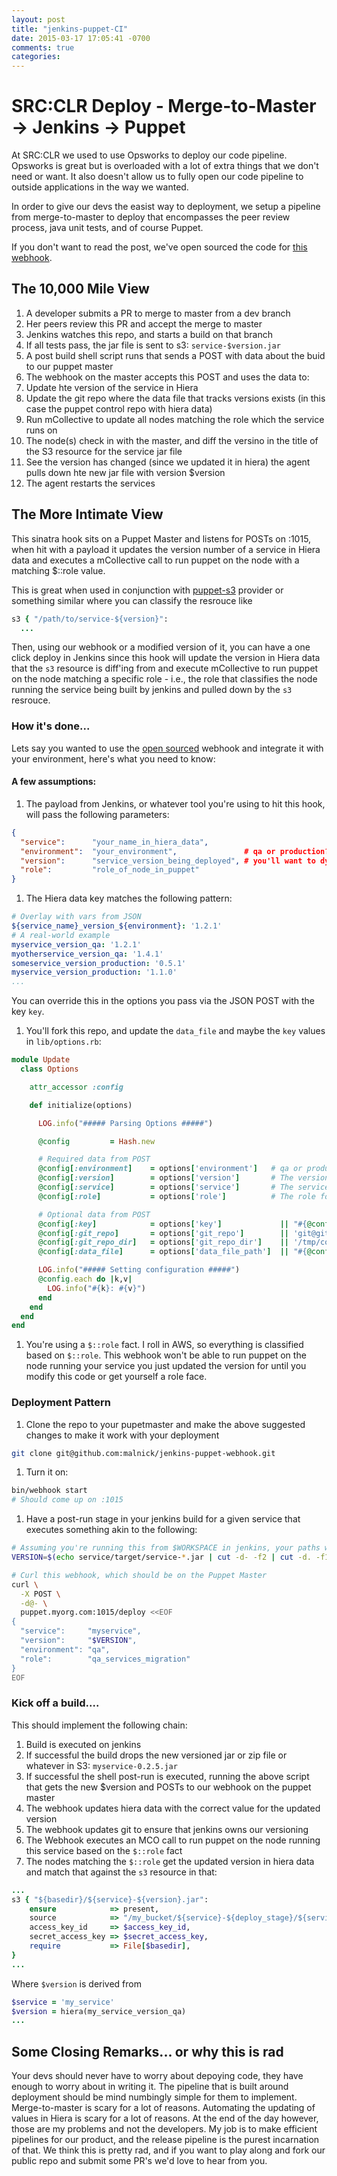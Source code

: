 ```yaml
---
layout: post
title: "jenkins-puppet-CI"
date: 2015-03-17 17:05:41 -0700
comments: true
categories: 
---
```

# SRC:CLR Deploy - Merge-to-Master -> Jenkins -> Puppet
At SRC:CLR we used to use Opsworks to deploy our code pipeline. Opsworks is great but is overloaded with a lot of extra things that we don't need or want. It also doesn't allow us to fully open our code pipeline to outside applications in the way we wanted. 

In order to give our devs the easist way to deployment, we setup a pipeline from merge-to-master to deploy that encompasses the peer review process, java unit tests, and of course Puppet.

If you don't want to read the post, we've open sourced the code for [this webhook](https://github.com/malnick/jenkins-puppet-webhook.git). 

## The 10,000 Mile View

1. A developer submits a PR to merge to master from a dev branch
1. Her peers review this PR and accept the merge to master
1. Jenkins watches this repo, and starts a build on that branch
1. If all tests pass, the jar file is sent to s3: ```service-$version.jar```
1. A post build shell script runs that sends a POST with data about the buid to our puppet master
1. The webhook on the master accepts this POST and uses the data to:
  1. Update hte version of the service in Hiera
  1. Update the git repo where the data file that tracks versions exists (in this case the puppet control repo with hiera data)
  1. Run mCollective to update all nodes matching the role which the service runs on
  1. The node(s) check in with the master, and diff the versino in the title of the S3 resource for the service jar file
  1. See the version has changed (since we updated it in hiera) the agent pulls down hte new jar file with version $version
  1. The agent restarts the services

## The More Intimate View 
This sinatra hook sits on a Puppet Master and listens for POSTs on :1015, when hit with a payload it updates the version number of a service in Hiera data and executes a mCollective call to run puppet on the node with a matching $::role value. 

This is great when used in conjunction with [puppet-s3](https://github.com/malnick/puppet-s3) provider or something similar where you can classify the resrouce like 

```ruby
s3 { "/path/to/service-${version}":
  ...
```

Then, using our webhook or a modified version of it, you can have a one click deploy in Jenkins since this hook will update the version in Hiera data that the ```s3``` resource is diff'ing from and execute mCollective to run puppet on the node matching a specific role - i.e., the role that classifies the node running the service being built by jenkins and pulled down by the ```s3``` resrouce. 

### How it's done...
Lets say you wanted to use the [open sourced](https://github.com/malnick/jenkins-puppet-webhook.git) webhook and integrate it with your environment, here's what you need to know:

#### A few assumptions: 

1. The payload from Jenkins, or whatever tool you're using to hit this hook, will pass the following parameters:

  ```json
  {
    "service":      "your_name_in_hiera_data",
    "environment":  "your_environment",               # qa or production?
    "version":      "service_version_being_deployed", # you'll want to dynamicaly generate this in jenkis
    "role":         "role_of_node_in_puppet"
  }
  ```

1. The Hiera data key matches the following pattern:

  ```yaml
  # Overlay with vars from JSON
  ${service_name}_version_${environment}: '1.2.1'
  # A real-world example
  myservice_version_qa: '1.2.1'
  myotherservice_version_qa: '1.4.1'
  someservice_version_production: '0.5.1'
  myservice_version_production: '1.1.0'
  ...
  ```

You can override this in the options you pass via the JSON POST with the key ```key```.

1. You'll fork this repo, and update the ```data_file``` and maybe the ```key``` values in ```lib/options.rb```:

  ```ruby
  module Update
    class Options

      attr_accessor :config

      def initialize(options)

        LOG.info("##### Parsing Options #####")

        @config         = Hash.new

        # Required data from POST
        @config[:environment]    = options['environment']   # qa or production etc
        @config[:version]        = options['version']       # The version to write to the data file
        @config[:service]        = options['service']       # The service name
        @config[:role]           = options['role']          # The role for the nodes to update via mCollective

        # Optional data from POST
        @config[:key]            = options['key']             || "#{@config[:service]}_version_#{@config[:environment]}"
        @config[:git_repo]       = options['git_repo']        || 'git@github.com:malnick/puppet-control'
        @config[:git_repo_dir]   = options['git_repo_dir']    || '/tmp/control'
        @config[:data_file]      = options['data_file_path']  || "#{@config[:git_repo_dir]}/global.yaml"

        LOG.info("##### Setting configuration #####")
        @config.each do |k,v|
          LOG.info("#{k}: #{v}")
        end
      end
    end
  end
  ```

1. You're using a ```$::role``` fact. I roll in AWS, so everything is classified based on ```$::role```. This webhook won't be able to run puppet on the node running your service you just updated the version for until you modify this code or get yourself a role face.
 
### Deployment Pattern

1. Clone the repo to your pupetmaster and make the above suggested changes to make it work with your deployment

  ```bash
  git clone git@github.com:malnick/jenkins-puppet-webhook.git
  ```

1. Turn it on:

  ```bash
  bin/webhook start
  # Should come up on :1015
  ```

1. Have a post-run stage in your jenkins build for a given service that executes something akin to the following:

  ```sh
  # Assuming you're running this from $WORKSPACE in jenkins, your paths will vary as well as your method of obtaining the version off the build.
  VERSION=$(echo service/target/service-*.jar | cut -d- -f2 | cut -d. -f1,2,3)

  # Curl this webhook, which should be on the Puppet Master
  curl \
    -X POST \
    -d@- \
    puppet.myorg.com:1015/deploy <<EOF
  {
    "service":     "myservice",
    "version":     "$VERSION",
    "environment": "qa",
    "role":        "qa_services_migration"
  }
  EOF
  ```

### Kick off a build....
This should implement the following chain:

1. Build is executed on jenkins
1. If successful the build drops the new versioned jar or zip file or whatever in S3: ```myservice-0.2.5.jar```
1. If successful the shell post-run is executed, running the above script that gets the new $version and POSTs to our webhook on the puppet master
1. The webhook updates hiera data with the correct value for the updated version
1. The webhook updates git to ensure that jenkins owns our versioning
1. The Webhook executes an MCO call to run puppet on the node running this service based on the ```$::role``` fact
1. The nodes matching the ```$::role``` get the updated version in hiera data and match that against the ```s3``` resource in that:

  ```ruby
  ...
  s3 { "${basedir}/${service}-${version}.jar":
      ensure            => present,
      source            => "/my_bucket/${service}-${deploy_stage}/${service}-${version}.jar",
      access_key_id     => $access_key_id,
      secret_access_key => $secret_access_key,
      require           => File[$basedir],
  }
  ...
  ```

Where ```$version``` is derived from 

  ```ruby
  $service = 'my_service'
  $version = hiera(my_service_version_qa)
  ...
  ```

## Some Closing Remarks... or why this is rad
Your devs should never have to worry about depoying code, they have enough to worry about in writing it. The pipeline that is built around deployment should be mind numbingly simple for them to implement. Merge-to-master is scary for a lot of reasons. Automating the updating of values in Hiera is scary for a lot of reasons. At the end of the day however, those are my problems and not the developers. My job is to make efficient pipelines for our product, and the release pipeline is the purest incarnation of that. We think this is pretty rad, and if you want to play along and fork our public repo and submit some PR's we'd love to hear from you.  

